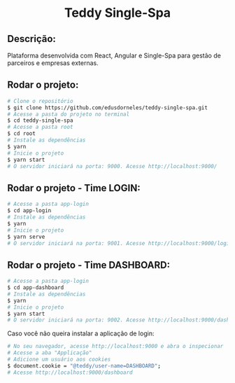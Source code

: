<h1 align="center">Teddy Single-Spa</h1>

<h2>Descrição:</h2>
<p>Plataforma desenvolvida com React, Angular e Single-Spa para gestão de parceiros e empresas externas.</p>

<h2>Rodar o projeto:</h2>

```bash
# Clone o repositório
$ git clone https://github.com/edusdorneles/teddy-single-spa.git
# Acesse a pasta do projeto no terminal
$ cd teddy-single-spa
# Acesse a pasta root
$ cd root
# Instale as dependências
$ yarn
# Inicie o projeto
$ yarn start
# O servidor iniciará na porta: 9000. Acesse http://localhost:9000/
```

<h2>Rodar o projeto - Time LOGIN:</h2>

```bash
# Acesse a pasta app-login
$ cd app-login
# Instale as dependências
$ yarn
# Inicie o projeto
$ yarn serve
# O servidor iniciará na porta: 9001. Acesse http://localhost:9000/login
```

<h2>Rodar o projeto - Time DASHBOARD:</h2>

```bash
# Acesse a pasta app-login
$ cd app-dashboard
# Instale as dependências
$ yarn
# Inicie o projeto
$ yarn start
# O servidor iniciará na porta: 9002. Acesse http://localhost:9000/dashboard
```

<p>Caso você não queira instalar a aplicação de login:</p>

```bash
# No seu navegador, acesse http://localhost:9000 e abra o inspecionar
# Acesse a aba "Applicação"
# Adicione um usuário aos cookies
$ document.cookie = "@teddy/user-name=DASHBOARD";
# Acesse http://localhost:9000/dashboard
```
